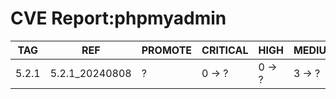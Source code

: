 # CVE Report:phpmyadmin
|  TAG  |      REF       | PROMOTE | CRITICAL |  HIGH  | MEDIUM |  LOW   | UNKNOWN |
|-------|----------------|---------|----------|--------|--------|--------|---------|
| 5.2.1 | 5.2.1_20240808 | ?       | 0 -> ?   | 0 -> ? | 3 -> ? | 0 -> ? | 0 -> ?  |
